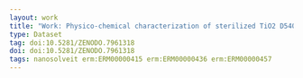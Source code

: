 ```yaml
---
layout: work
title: "Work: Physico-chemical characterization of sterilized TiO2 D540 nanoparticles by XPS / HAXPES / SEM"
type: Dataset
tag: doi:10.5281/ZENODO.7961318
doi: doi:10.5281/ZENODO.7961318
tags: nanosolveit erm:ERM00000415 erm:ERM00000436 erm:ERM00000457
---
```

